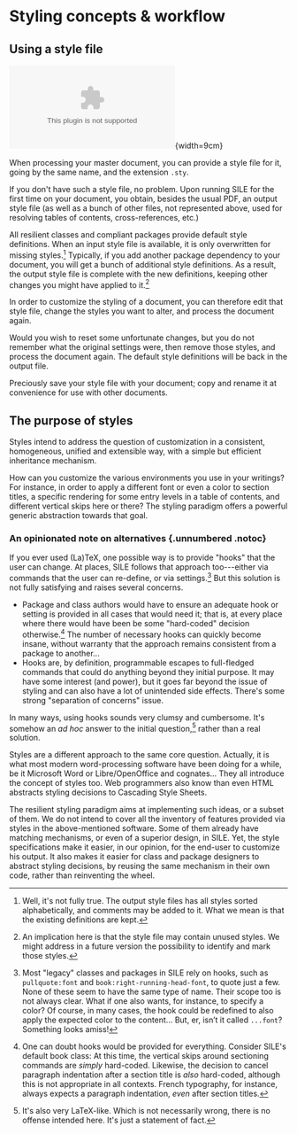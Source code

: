 # Styling concepts & workflow

## Using a style file

![The resilient styling workflow.](manual-styling/workflow.dot){width=9cm}

When processing your master document, you can provide a style file for it,
going by the same name, and the extension `.sty`.

If you don't have such a style file, no problem. Upon running SILE
for the first time on your document, you obtain, besides the usual PDF,
an output style file (as well as a bunch of other files, not represented
above, used for resolving tables of contents, cross-references, etc.)

All resilient classes and compliant packages provide default style
definitions. When an input style file is available, it is only
overwritten for missing styles.[^basics-overwrite-styles]
Typically, if you add another package dependency to your document,
you will get a bunch of additional style definitions. As a result,
the output style file is complete with the new definitions, keeping
other changes you might have applied to it.[^basics-unused-styles]

In order to customize the styling of a document, you can therefore
edit that style file, change the styles you want to alter,
and process the document again.

Would you wish to reset some unfortunate changes,
but you do not remember what the original settings were,
then remove those styles, and process the document again.
The default style definitions will be back in the output file.

Preciously save your style file with your document; copy and
rename it at convenience for use with other documents.

[^basics-overwrite-styles]: Well, it's not fully true. The
output style files has all styles sorted alphabetically,
and comments may be added to it. What we mean is that
the existing definitions are kept.

[^basics-unused-styles]: An implication here is that the style
file may contain unused styles. We might address in a future
version the possibility to identify and mark those styles.

## The purpose of styles

Styles intend to address the question of customization in a consistent, homogeneous,
unified and extensible way, with a simple but efficient inheritance mechanism.

How can you customize the various environments you use in your writings?
For instance, in order to apply a different font or even a color to section
titles, a specific rendering for some entry levels in a table of contents,
and different vertical skips here or there?
The styling paradigm offers a powerful generic abstraction towards that
goal.

### An opinionated note on alternatives {.unnumbered .notoc}

If you ever used (La)TeX, one possible way is to provide "hooks" that the user
can change. At places, SILE follows that approach too---either via commands that
the user can re-define, or via settings.[^styles-vs-hooks]
But this solution is not fully satisfying and raises several concerns.

 - Package and class authors would have to ensure an adequate hook or setting
   is provided in all cases that would need it; that is, at every place where
   there would have been be some "hard-coded" decision otherwise.[^styles-hard-coded]
   The number of necessary hooks can quickly become insane, without warranty
   that the approach remains consistent from a package to another...
 - Hooks are, by definition, programmable escapes to full-fledged commands
   that could do anything beyond they initial purpose. It may have some interest
   (and power), but it goes far beyond the issue of styling and can also have a
   lot of unintended side effects. There's some strong "separation of concerns"
   issue.

In many ways, using hooks sounds very clumsy and cumbersome. It's somehow
an _ad hoc_ answer to the initial question,[^styles-hook-latex] rather
than a real solution.

Styles are a different approach to the same core question.
Actually, it is what most modern word-processing software have been doing
for a while, be it Microsoft Word or Libre/OpenOffice and cognates...
They all introduce the concept of styles too. Web programmers also know
than even HTML abstracts styling decisions to Cascading Style Sheets.

The resilient styling paradigm aims at implementing such ideas, or a subset
of them. We do not intend to cover all the inventory of features provided
via styles in the above-mentioned software.
Some of them already have matching mechanisms, or even of a superior
design, in SILE. Yet, the style specifications make it easier, in our
opinion, for the end-user to customize his output. It also makes it
easier for class and package designers to abstract styling decisions,
by reusing the same mechanism in their own code, rather than reinventing
the wheel.

[^styles-vs-hooks]: Most "legacy" classes and packages in SILE rely on hooks,
such as `pullquote:font` and `book:right-running-head-font`, to quote just a few.
None of these seem to have the same type of name. Their scope too is not always
clear. What if one also wants, for instance, to specify a color? Of course,
in many cases, the hook could be redefined to also apply the expected color
to the content... But, er, isn’t it called `...font`? Something looks amiss!

[^styles-hard-coded]: One can doubt hooks would be provided for everything.
Consider SILE's default book class: At this time, the vertical skips around
sectioning commands are _simply_ hard-coded. Likewise, the decision to cancel
paragraph indentation after a section title is _also_ hard-coded, although
this is not appropriate in all contexts. French typography, for instance,
always expects a paragraph indentation, _even_ after section titles.

[^styles-hook-latex]: It's also very LaTeX-like. Which is not necessarily
wrong, there is no offense intended here. It's just a statement of fact.

